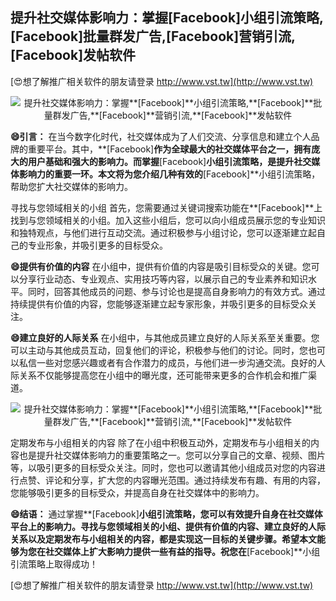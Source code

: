 ## **提升社交媒体影响力：掌握**[Facebook]**小组引流策略,**[Facebook]**批量群发广告,**[Facebook]**营销引流,**[Facebook]**发帖软件**

[😍想了解推广相关软件的朋友请登录 http://www.vst.tw](http://www.vst.tw)

 <center><img src="https://vst.tw/MP4/tuiguang/png/6.png" alt="提升社交媒体影响力：掌握**[Facebook]**小组引流策略,**[Facebook]**批量群发广告,**[Facebook]**营销引流,**[Facebook]**发帖软件"></center>

**😄引言：**
在当今数字化时代，社交媒体成为了人们交流、分享信息和建立个人品牌的重要平台。其中，**[Facebook]**作为全球最大的社交媒体平台之一，拥有庞大的用户基础和强大的影响力。而掌握**[Facebook]**小组引流策略，是提升社交媒体影响力的重要一环。本文将为您介绍几种有效的**[Facebook]**小组引流策略，帮助您扩大社交媒体的影响力。

寻找与您领域相关的小组
首先，您需要通过关键词搜索功能在**[Facebook]**上找到与您领域相关的小组。加入这些小组后，您可以向小组成员展示您的专业知识和独特观点，与他们进行互动交流。通过积极参与小组讨论，您可以逐渐建立起自己的专业形象，并吸引更多的目标受众。

**😄提供有价值的内容**
在小组中，提供有价值的内容是吸引目标受众的关键。您可以分享行业动态、专业观点、实用技巧等内容，以展示自己的专业素养和知识水平。同时，回答其他成员的问题、参与讨论也是提高自身影响力的有效方式。通过持续提供有价值的内容，您能够逐渐建立起专家形象，并吸引更多的目标受众关注。

**😄建立良好的人际关系**
在小组中，与其他成员建立良好的人际关系至关重要。您可以主动与其他成员互动，回复他们的评论，积极参与他们的讨论。同时，您也可以私信一些对您感兴趣或者有合作潜力的成员，与他们进一步沟通交流。良好的人际关系不仅能够提高您在小组中的曝光度，还可能带来更多的合作机会和推广渠道。

 <center><img src="https://vst.tw/MP4/tuiguang/png/0.png" alt="提升社交媒体影响力：掌握**[Facebook]**小组引流策略,**[Facebook]**批量群发广告,**[Facebook]**营销引流,**[Facebook]**发帖软件"></center>

定期发布与小组相关的内容
除了在小组中积极互动外，定期发布与小组相关的内容也是提升社交媒体影响力的重要策略之一。您可以分享自己的文章、视频、图片等，以吸引更多的目标受众关注。同时，您也可以邀请其他小组成员对您的内容进行点赞、评论和分享，扩大您的内容曝光范围。通过持续发布有趣、有用的内容，您能够吸引更多的目标受众，并提高自身在社交媒体中的影响力。

**😄结语：**
通过掌握**[Facebook]**小组引流策略，您可以有效提升自身在社交媒体平台上的影响力。寻找与您领域相关的小组、提供有价值的内容、建立良好的人际关系以及定期发布与小组相关的内容，都是实现这一目标的关键步骤。希望本文能够为您在社交媒体上扩大影响力提供一些有益的指导。祝您在**[Facebook]**小组引流策略上取得成功！

[😍想了解推广相关软件的朋友请登录 http://www.vst.tw](http://www.vst.tw)



